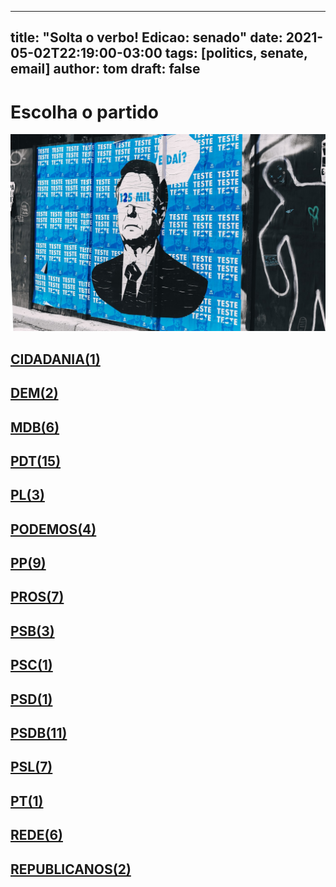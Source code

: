 
---
title: "Solta o verbo! Edicao: senado"
date: 2021-05-02T22:19:00-03:00
tags: [politics, senate, email]
author: tom
draft: false
---
<h1>Escolha o partido</h1>
<img src="/images/bolsonegligencia.jpeg" />
<h2><a href="mailto:sen.alessandrovieira@senado.leg.br,"> CIDADANIA(1) </a></h2><h2><a href="mailto:sen.elizianegama@senado.leg.br,sen.marcosrogerio@senado.leg.br,"> DEM(2) </a></h2><h2><a href="mailto:sen.rodrigopacheco@senado.leg.br,sen.mariadocarmoalves@senado.leg.br,sen.chicorodrigues@senado.leg.br,Sen.JaymeCampos@senado.leg.br,sen.davialcolumbre@senado.leg.br,sen.rosedefreitas@senado.leg.br,"> MDB(6) </a></h2><h2><a href="mailto:sen.eduardogomes@senado.leg.br,sen.jaderbarbalho@senado.leg.br,sen.eduardobraga@senado.leg.br,sen.darioberger@senado.leg.br,sen.confuciomoura@senado.leg.br,sen.simonetebet@senado.leg.br,sen.jarbasvasconcelos@senado.leg.br,sen.nildagondim@senado.leg.br,sen.luizcarlosdocarmo@senado.leg.br,sen.venezianovitaldorego@senado.leg.br,sen.marcelocastro@senado.leg.br,sen.marciobittar@senado.leg.br,sen.renancalheiros@senado.leg.br,sen.fernandobezerracoelho@senado.leg.br,sen.acirgurgacz@senado.leg.br,"> PDT(15) </a></h2><h2><a href="mailto:sen.wevertonrocha@senado.leg.br,sen.cidgomes@senado.leg.br,sen.romario@senado.leg.br,"> PL(3) </a></h2><h2><a href="mailto:sen.wellingtonfagundes@senado.leg.br,sen.carlosportinho@senado.leg.br,sen.jorginhomello@senado.leg.br,sen.marcosdoval@senado.leg.br,"> PODEMOS(4) </a></h2><h2><a href="mailto:sen.alvarodias@senado.leg.br,sen.lasiermartins@senado.leg.br,sen.jorgekajuru@senado.leg.br,sen.oriovistoguimaraes@senado.leg.br,sen.eduardogirao@senado.leg.br,sen.styvensonvalentim@senado.leg.br,sen.reguffe@senado.leg.br,sen.flavioarns@senado.leg.br,sen.cironogueira@senado.leg.br,"> PP(9) </a></h2><h2><a href="mailto:sen.katiaabreu@senado.leg.br,sen.daniellaribeiro@senado.leg.br,sen.luiscarlosheinze@senado.leg.br,sen.mailzagomes@senado.leg.br,sen.elmanoferrer@senado.leg.br,sen.esperidiaoamin@senado.leg.br,Sen.fernandocollor@senado.leg.br,"> PROS(7) </a></h2><h2><a href="mailto:sen.zenaidemaia@senado.leg.br,sen.telmariomota@senado.leg.br,sen.leilabarros@senado.leg.br,"> PSB(3) </a></h2><h2><a href="mailto:sen.zequinhamarinho@senado.leg.br,"> PSC(1) </a></h2><h2><a href="mailto:sen.nelsinhotrad@senado.leg.br,"> PSD(1) </a></h2><h2><a href="mailto:sen.lucasbarreto@senado.leg.br,sen.omaraziz@senado.leg.br,sen.angelocoronel@senado.leg.br,sen.ottoalencar@senado.leg.br,sen.antonioanastasia@senado.leg.br,sen.carlosfavaro@senado.leg.br,sen.vanderlancardoso@senado.leg.br,sen.carlosviana@senado.leg.br,sen.sergiopetecao@senado.leg.br,sen.iraja@senado.leg.br,sen.tassojereissati@senado.leg.br,"> PSDB(11) </a></h2><h2><a href="mailto:sen.maragabrilli@senado.leg.br,sen.izalcilucas@senado.leg.br,sen.robertorocha@senado.leg.br,sen.pliniovalerio@senado.leg.br,sen.joseserra@senado.leg.br,sen.rodrigocunha@senado.leg.br,sen.sorayathronicke@senado.leg.br,"> PSL(7) </a></h2><h2><a href="mailto:sen.rogeriocarvalho@senado.leg.br,"> PT(1) </a></h2><h2><a href="mailto:sen.humbertocosta@senado.leg.br,sen.jaqueswagner@senado.leg.br,sen.jeanpaulprates@senado.leg.br,sen.paulorocha@senado.leg.br,sen.paulopaim@senado.leg.br,sen.fabianocontarato@senado.leg.br,"> REDE(6) </a></h2><h2><a href="mailto:sen.randolferodrigues@senado.leg.br,sen.flaviobolsonaro@senado.leg.br,"> REPUBLICANOS(2) </a></h2>
